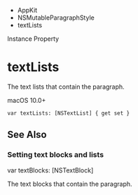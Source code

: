 

- AppKit
- NSMutableParagraphStyle
-  textLists 

Instance Property

# textLists

The text lists that contain the paragraph.

macOS 10.0+

``` source
var textLists: [NSTextList] { get set }
```

## See Also

### Setting text blocks and lists

var textBlocks: [NSTextBlock]

The text blocks that contain the paragraph.

